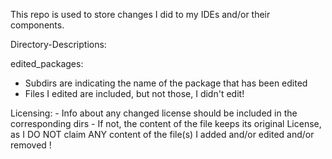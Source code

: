 This repo is used to store changes I did to my IDEs and/or their components.

Directory-Descriptions:

edited_packages:
 - Subdirs are indicating the name of the package that has been edited
 - Files I edited are included, but not those, I didn't edit!
 
 
Licensing: 
	- Info about any changed license should be included in the corresponding dirs
	- If not, the content of the file keeps its original License, as I DO NOT claim ANY
	content of the file(s) I added and/or edited and/or removed !